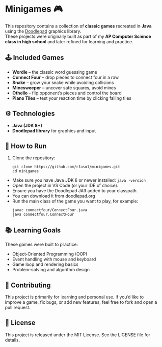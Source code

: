 # Minigames 🎮

This repository contains a collection of **classic games** recreated in **Java** using the [Doodlepad](http://doodlepad.org/) graphics library.  
These projects were originally built as part of my **AP Computer Science class in high school** and later refined for learning and practice.


## 🕹️ Included Games
- **Wordle** – the classic word guessing game
- **Connect Four** – drop pieces to connect four in a row
- **Snake** – grow your snake while avoiding collisions
- **Minesweeper** – uncover safe squares, avoid mines
- **Othello** – flip opponent’s pieces and control the board
- **Piano Tiles** – test your reaction time by clicking falling tiles


## ⚙️ Technologies
- **Java (JDK 8+)**
- **Doodlepad library** for graphics and input


## 🚀 How to Run
1. Clone the repository:
   ```
   git clone https://github.com/cfaso1/minigames.git
   cd minigames
   ```
- Make sure you have Java JDK 8 or newer installed: `java -version`
- Open the project in VS Code (or your IDE of choice).
- Ensure you have the Doodlepad JAR added to your classpath.
- You can download it from doodlepad.org
- Run the main class of the game you want to play, for example:
    ```
    javac connectfour/ConnectFour.java
    java connectfour.ConnectFour
    ```

## 📚 Learning Goals
These games were built to practice:
- Object-Oriented Programming (OOP)
- Event handling with mouse and keyboard
- Game loop and rendering basics
- Problem-solving and algorithm design

## 🤝 Contributing
This project is primarily for learning and personal use.
If you’d like to improve a game, fix bugs, or add new features, feel free to fork and open a pull request.

## 📄 License
This project is released under the MIT License.
See the LICENSE file for details.
